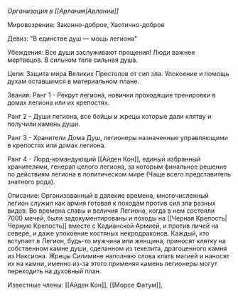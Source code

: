 *Организация в [[Арлания|Арлании]]*

Мировозрение: Законно-доброе, Хаотично-доброе

Девиз: "В единстве душ — мощь легиона"

Убеждения: 
	 Все души заслуживают прощения!
	 Люди важнее мертвецов.
	 В сильном теле сильная душа.
 
Цели: Защита мира Великих Престолов от сил зла. Упокоение и помощь духам оставшимся в материальном плане.

Звания: 
Ранг 1 - Рекрут легиона, новички проходящие тренировки в домах легиона или их крепостях.

Ранг 2 - Души легиона, все бойцы и жрецы которые дали клятву и получили камень души.

Ранг 3 - Хранители Дома Душ, легионеры назначенные управляющими в крепостях или домах легиона. 

Ранг 4 - Лорд-командующий [[Айден Кон]], единый избранный хранителями, генерал целого легиона, за которым финальное решение по действиям легиона в политическом мире (Чаще всего представитель знатного рода).

Описание: Организованный в далекие времена, многочисленный легион служил как армия готовая к походам против сил зла разных видов. Во времена славы и величия Легиона, когда в нем состояли 7000 мечей, были задокументированы и походы на [[Черная Крепость|Черную Крепость]] вместе с Кадианской Армией, и против личей на севере, и даже упокоение костяных некродраконов. Каждый, кто вступает в Легион, будь-то мужчина или женщина, приносят клятку на собственном камне души, сделанном из техелита, драгоценного камня из Наксиона. Жрецы Силимине наполняю слова клятв магией и наносят их на камни, именно из-за этого применяя камень легионеры могут переходить на духовный план. 

Известные члены: [[Айден Кон]], [[Морсе Фатум]], 